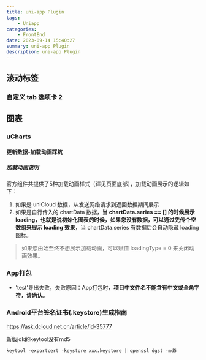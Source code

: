 ```yaml
---
title: uni-app Plugin
tags: 
    - Uniapp
categories: 
    - FrontEnd
date: 2023-09-14 15:40:27
summary: uni-app Plugin
description: uni-app Plugin
---
```




## 滚动标签



### 自定义 tab 选项卡 2



## 图表



### uCharts



#### 更新数据-加载动画踩坑



##### 加载动画说明

官方组件共提供了5种加载动画样式（详见页面底部），加载动画展示的逻辑如下：

1. 如果是 uniCloud 数据，从发送网络请求到返回数据期间展示
2. 如果是自行传入的 chartData 数据，**当 chartData.series == [] 的时候展示 loading，也就是说初始化图表的时候，如果您没有数据，可以通过先传个空数组来展示 loading 效果**，当 chartData.series 有数据后会自动隐藏 loading 图标。

> 如果您由始至终不想展示加载动画，可以赋值 loadingType = 0 来关闭动画效果。



### App打包

- 'test'导出失败，失败原因：App打包时，**项目中文件名不能含有中文或全角字符，请确认。**



### Android平台签名证书(.keystore)生成指南

https://ask.dcloud.net.cn/article/id-35777



新版jdk的keytool没有md5

```shell
keytool -exportcert -keystore xxx.keystore | openssl dgst -md5
```

